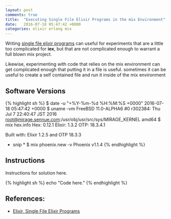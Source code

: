 ```yaml
---
layout: post
comments: true
title:  "Executing Single File Elixir Programs in the mix Environment"
date:   2016-07-18 05:47:42 +0000
categories: elixir erlang mix
---
```

Writing [single file elixir programs][blog-single-file] can useful for
experiments that are a little too complicated for **iex**, but that are
not complicated enough to warrant a full blown mix project.

Likewise, experimenting with code that relies on the mix environment
can get complicated enough that putting it in a file is useful.
sometimes 
it can be useful to create a self contained file and run it inside of
the mix environment 

## Software Versions

{% highlight sh %}
$ date -u "+%Y-%m-%d %H:%M:%S +0000"
2016-07-18 05:47:42 +0000
$ uname -vm
FreeBSD 11.0-ALPHA6 #0 r302384: Thu Jul  7 22:40:47 JST 2016     root@mirage.sennue.com:/usr/obj/usr/src/sys/MIRAGE_KERNEL  amd64
$ mix hex.info
Hex:    0.12.1
Elixir: 1.3.2
OTP:    18.3.4.1

Built with: Elixir 1.2.5 and OTP 18.3.3
* snip *
$ mix phoenix.new -v
Phoenix v1.1.4
{% endhighlight %}

## Instructions

Instructions for solution here.

{% highlight sh %}
echo "Code here."
{% endhighlight %}

## References:

- [Elixir, Single File Elixir Programs][blog-single-file]

[blog-single-file]: https://sgeos.github.io

